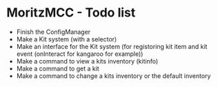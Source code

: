 # MoritzMCC - Todo list #

- Finish the ConfigManager
- Make a Kit system (with a selector)
- Make an interface for the Kit system (for registoring kit item and kit event (onInteract for kangaroo for example))
- Make a command to view a kits inventory (kitinfo)
- Make a command to get a kit
- Make a command to change a kits inventory or the default inventory
